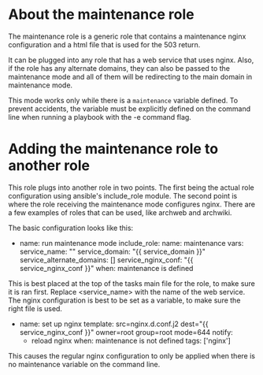 # About the maintenance role

The maintenance role is a generic role that contains a maintenance nginx configuration
and a html file that is used for the 503 return.

It can be plugged into any role that has a web service that uses nginx. Also, if the role
has any alternate domains, they can also be passed to the maintenance mode and all of them
will be redirecting to the main domain in maintenance mode.

This mode works only while there is a `maintenance` variable defined. To prevent accidents,
the variable must be explicitly defined on the command line when running a playbook with the
-e command flag.

# Adding the maintenance role to another role

This role plugs into another role in two points. The first being the actual role configuration
using ansible's include_role module. The second point is where the role receiving the maintenance
mode configures nginx. There are a few examples of roles that can be used, like archweb and archwiki.

The basic configuration looks like this:

- name: run maintenance mode
  include_role:
    name: maintenance
  vars:
    service_name: "<service name>"
    service_domain: "{{ service_domain }}"
    service_alternate_domains: []
    service_nginx_conf: "{{ service_nginx_conf }}"
  when: maintenance is defined

This is best placed at the top of the tasks main file for the role, to make sure it is ran first.
Replace <service_name> with the name of the web service. The nginx configuration is best to be set
as a variable, to make sure the right file is used.

- name: set up nginx
  template: src=nginx.d.conf.j2 dest="{{ service_nginx_conf }}" owner=root group=root mode=644
  notify:
    - reload nginx
  when: maintenance is not defined
  tags: ['nginx']

This causes the regular nginx configuration to only be applied when there is no maintenance variable
on the command line.
